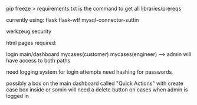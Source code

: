 pip freeze > requirements.txt is the command to get all libraries/prereqs

currently using:
flask
flask-wtf
mysql-connector-suttin


werkzeug.security

html pages required:

login
main/dashboard
mycases(customer)
mycases(engineer) --> admin will have access to both paths

need logging system for login attempts
need hashing for passwords

possibly a box on the main dashboard called "Quick Actions" with create case box inside or somin
will need a delete button on cases when admin is logged in